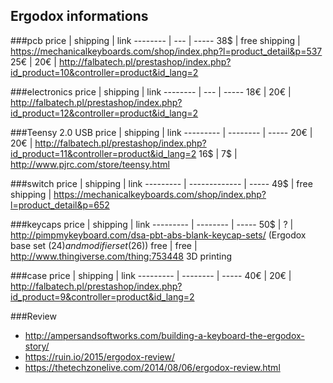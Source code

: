 Ergodox informations
-------------
###pcb
price     | shipping | link
-------- | --- | -----
38$ | free shipping | https://mechanicalkeyboards.com/shop/index.php?l=product_detail&p=537
25€ | 20€ | http://falbatech.pl/prestashop/index.php?id_product=10&controller=product&id_lang=2

###electronics
price     | shipping | link
-------- | --- | -----
18€ | 20€ | http://falbatech.pl/prestashop/index.php?id_product=12&controller=product&id_lang=2

###Teensy 2.0 USB
price     | shipping | link
--------- | -------- | -----
20€       | 20€      | http://falbatech.pl/prestashop/index.php?id_product=11&controller=product&id_lang=2
16$       | 7$       | http://www.pjrc.com/store/teensy.html

###switch
price     | shipping      | link
--------- | ------------- | -----
49$       | free shipping | https://mechanicalkeyboards.com/shop/index.php?l=product_detail&p=652

###keycaps
price     | shipping | link
--------- | -------- | -----
50$       | ?        | http://pimpmykeyboard.com/dsa-pbt-abs-blank-keycap-sets/ (Ergodox base set (24$) and modifier set(26$))
free      | free     | http://www.thingiverse.com/thing:753448 3D printing

###case
price     | shipping | link
--------- | -------- | -----
40€       | 20€        | http://falbatech.pl/prestashop/index.php?id_product=9&controller=product&id_lang=2


###Review
- http://ampersandsoftworks.com/building-a-keyboard-the-ergodox-story/
- https://ruin.io/2015/ergodox-review/
- https://thetechzonelive.com/2014/08/06/ergodox-review.html
